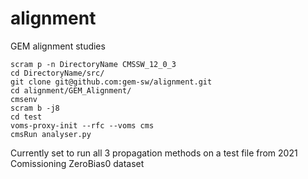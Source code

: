 # alignment
GEM alignment studies

```
scram p -n DirectoryName CMSSW_12_0_3
cd DirectoryName/src/
git clone git@github.com:gem-sw/alignment.git
cd alignment/GEM_Alignment/
cmsenv
scram b -j8
cd test
voms-proxy-init --rfc --voms cms
cmsRun analyser.py
```

Currently set to run all 3 propagation methods on a test file from 2021 Comissioning ZeroBias0 dataset
